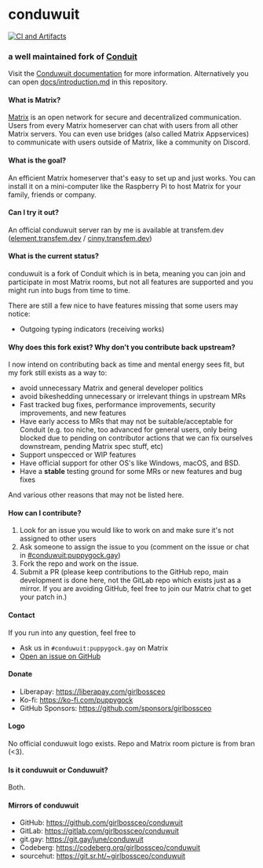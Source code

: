 # conduwuit

[![CI and Artifacts](https://github.com/girlbossceo/conduwuit/actions/workflows/ci.yml/badge.svg?branch=main)](https://github.com/girlbossceo/conduwuit/actions/workflows/ci.yml)

<!-- ANCHOR: catchphrase -->
### a well maintained fork of [Conduit](https://conduit.rs/)
<!-- ANCHOR_END: catchphrase -->

Visit the [Conduwuit documentation](https://conduwuit.puppyirl.gay/) for more information.
Alternatively you can open [docs/introduction.md](docs/introduction.md) in this repository.

<!-- ANCHOR: body -->
#### What is Matrix?

[Matrix](https://matrix.org) is an open network for secure and decentralized
communication. Users from every Matrix homeserver can chat with users from all
other Matrix servers. You can even use bridges (also called Matrix Appservices)
to communicate with users outside of Matrix, like a community on Discord.

#### What is the goal?

An efficient Matrix homeserver that's easy to set up and just works. You can install
it on a mini-computer like the Raspberry Pi to host Matrix for your family,
friends or company.

#### Can I try it out?

An official conduwuit server ran by me is available at transfem.dev ([element.transfem.dev](https://element.transfem.dev) / [cinny.transfem.dev](https://cinny.transfem.dev))

#### What is the current status?

conduwuit is a fork of Conduit which is in beta, meaning you can join and participate in most
Matrix rooms, but not all features are supported and you might run into bugs
from time to time.

There are still a few nice to have features missing that some users may notice:

- Outgoing typing indicators (receiving works)

#### Why does this fork exist? Why don't you contribute back upstream?

I now intend on contributing back as time and mental energy sees fit, but my fork still exists as a way to:
- avoid unnecessary Matrix and general developer politics
- avoid bikeshedding unnecessary or irrelevant things in upstream MRs
- Fast tracked bug fixes, performance improvements, security improvements, and new features
- Have early access to MRs that may not be suitable/acceptable for Conduit (e.g. too niche, too advanced for general users, only being blocked due to pending on contributor actions that we can fix ourselves downstream, pending Matrix spec stuff, etc)
- Support unspecced or WIP features
- Have official support for other OS's like Windows, macOS, and BSD.
- Have a **stable** testing ground for some MRs or new features and bug fixes

And various other reasons that may not be listed here.
<!-- ANCHOR_END: body -->

<!-- ANCHOR: footer -->
#### How can I contribute?

1. Look for an issue you would like to work on and make sure it's not assigned
   to other users
2. Ask someone to assign the issue to you (comment on the issue or chat in
   [#conduwuit:puppygock.gay](https://matrix.to/#/#conduwuit:puppygock.gay))
3. Fork the repo and work on the issue.
4. Submit a PR (please keep contributions to the GitHub repo, main development is done here, not the GitLab repo which exists just as a mirror. If you are avoiding GitHub, feel free to join our Matrix chat to get your patch in.)

#### Contact

If you run into any question, feel free to
- Ask us in `#conduwuit:puppygock.gay` on Matrix
- [Open an issue on GitHub](https://github.com/girlbossceo/conduwuit/issues/new)

#### Donate

- Liberapay: <https://liberapay.com/girlbossceo>
- Ko-fi: <https://ko-fi.com/puppygock>
- GitHub Sponsors: <https://github.com/sponsors/girlbossceo>

#### Logo

No official conduwuit logo exists. Repo and Matrix room picture is from bran (<3).

#### Is it conduwuit or Conduwuit?

Both.

#### Mirrors of conduwuit

- GitHub: <https://github.com/girlbossceo/conduwuit>
- GitLab: <https://gitlab.com/girlbossceo/conduwuit>
- git.gay: <https://git.gay/june/conduwuit>
- Codeberg: <https://codeberg.org/girlbossceo/conduwuit>
- sourcehut: <https://git.sr.ht/~girlbossceo/conduwuit>
<!-- ANCHOR_END: footer -->
